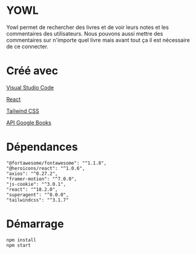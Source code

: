 # YOWL

Yowl permet de rechercher des livres et de voir leurs notes et les commentaires des utilisateurs. Nous pouvons aussi mettre des commentaires sur n'importe quel livre mais avant tout ça il est nécessaire de ce connecter.

# Créé avec
[Visual Studio Code](https://code.visualstudio.com/)

[React](https://fr.reactjs.org/)

[Tailwind CSS](https://tailwindui.com/)

[API Google Books](https://developers.google.com/books/docs/v1/using)

# Dépendances 

    "@fortawesome/fontawesome": "^1.1.8",
    "@heroicons/react": "^1.0.6",
    "axios": "^0.27.2",
    "framer-motion": "^7.0.0",
    "js-cookie": "^3.0.1",
    "react": "^18.2.0",
    "superagent": "^8.0.0",
    "tailwindcss": "^3.1.7"

# Démarrage 

```
npm install
npm start
```


